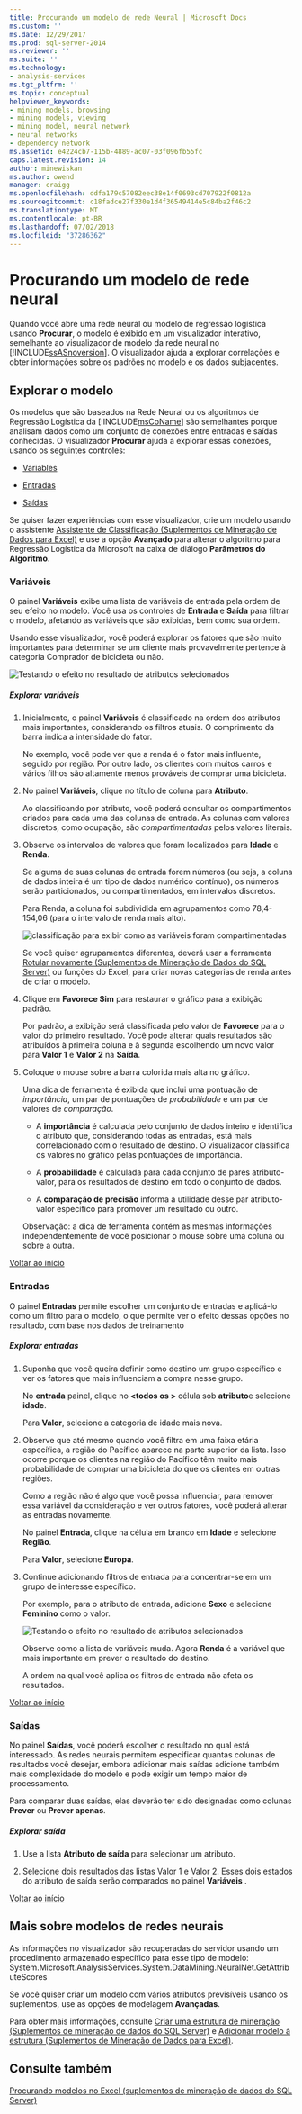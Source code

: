 ```yaml
---
title: Procurando um modelo de rede Neural | Microsoft Docs
ms.custom: ''
ms.date: 12/29/2017
ms.prod: sql-server-2014
ms.reviewer: ''
ms.suite: ''
ms.technology:
- analysis-services
ms.tgt_pltfrm: ''
ms.topic: conceptual
helpviewer_keywords:
- mining models, browsing
- mining models, viewing
- mining model, neural network
- neural networks
- dependency network
ms.assetid: e4224cb7-115b-4889-ac07-03f096fb55fc
caps.latest.revision: 14
author: minewiskan
ms.author: owend
manager: craigg
ms.openlocfilehash: ddfa179c57082eec38e14f0693cd707922f0812a
ms.sourcegitcommit: c18fadce27f330e1d4f36549414e5c84ba2f46c2
ms.translationtype: MT
ms.contentlocale: pt-BR
ms.lasthandoff: 07/02/2018
ms.locfileid: "37286362"
---
```

# <a name="browsing-a-neural-network-model"></a>Procurando um modelo de rede neural
  Quando você abre uma rede neural ou modelo de regressão logística usando **Procurar**, o modelo é exibido em um visualizador interativo, semelhante ao visualizador de modelo da rede neural no [!INCLUDE[ssASnoversion](../includes/ssasnoversion-md.md)]. O visualizador ajuda a explorar correlações e obter informações sobre os padrões no modelo e os dados subjacentes.  
  
##  <a name="BKMK_Tabs"></a> Explorar o modelo  
 Os modelos que são baseados na Rede Neural ou os algoritmos de Regressão Logística da [!INCLUDE[msCoName](../includes/msconame-md.md)] são semelhantes porque analisam dados como um conjunto de conexões entre entradas e saídas conhecidas. O visualizador **Procurar** ajuda a explorar essas conexões, usando os seguintes controles:  
  
-   [Variables](#BKMK_Variables)  
  
-   [Entradas](#BKMK_Inputs)  
  
-   [Saídas](#BKMK_Outputs)  
  
 Se quiser fazer experiências com esse visualizador, crie um modelo usando o assistente [Assistente de Classificação &#40;Suplementos de Mineração de Dados para Excel&#41;](classify-wizard-data-mining-add-ins-for-excel.md) e use a opção **Avançado** para alterar o algoritmo para Regressão Logística da Microsoft na caixa de diálogo **Parâmetros do Algoritmo**.  
  
###  <a name="BKMK_Variables"></a> Variáveis  
 O painel **Variáveis** exibe uma lista de variáveis de entrada pela ordem de seu efeito no modelo. Você usa os controles de **Entrada** e **Saída** para filtrar o modelo, afetando as variáveis que são exibidas, bem como sua ordem.  
  
 Usando esse visualizador, você poderá explorar os fatores que são muito importantes para determinar se um cliente mais provavelmente pertence à categoria Comprador de bicicleta ou não.  
  
 ![Testando o efeito no resultado de atributos selecionados](media/dm13-neuralnet-agebuyer1.gif "testando o efeito no resultado de atributos selecionados")  
  
##### <a name="explore-variables"></a>Explorar variáveis  
  
1.  Inicialmente, o painel **Variáveis** é classificado na ordem dos atributos mais importantes, considerando os filtros atuais. O comprimento da barra indica a intensidade do fator.  
  
     No exemplo, você pode ver que a renda é o fator mais influente, seguido por região. Por outro lado, os clientes com muitos carros e vários filhos são altamente menos prováveis de comprar uma bicicleta.  
  
2.  No painel **Variáveis**, clique no título de coluna para **Atributo**.  
  
     Ao classificando por atributo, você poderá consultar os compartimentos criados para cada uma das colunas de entrada. As colunas com valores discretos, como ocupação, são *compartimentadas* pelos valores literais.  
  
3.  Observe os intervalos de valores que foram localizados para **Idade** e **Renda**.  
  
     Se alguma de suas colunas de entrada forem números (ou seja, a coluna de dados inteira é um tipo de dados numérico contínuo), os números serão particionados, ou compartimentados, em intervalos discretos.  
  
     Para Renda, a coluna foi subdividida em agrupamentos como 78,4-154,06 (para o intervalo de renda mais alto).  
  
     ![classificação para exibir como as variáveis foram compartimentadas](media/dm13-nn-bucketing-variables.gif "classificação para exibir como as variáveis foram compartimentadas")  
  
     Se você quiser agrupamentos diferentes, deverá usar a ferramenta [Rotular novamente &#40;Suplementos de Mineração de Dados do SQL Server&#41;](relabel-sql-server-data-mining-add-ins.md) ou funções do Excel, para criar novas categorias de renda antes de criar o modelo.  
  
4.  Clique em **Favorece Sim** para restaurar o gráfico para a exibição padrão.  
  
     Por padrão, a exibição será classificada pelo valor de **Favorece** para o valor do primeiro resultado. Você pode alterar quais resultados são atribuídos à primeira coluna e à segunda escolhendo um novo valor para **Valor 1** e **Valor 2** na **Saída**.  
  
5.  Coloque o mouse sobre a barra colorida mais alta no gráfico.  
  
     Uma dica de ferramenta é exibida que inclui uma pontuação de *importância*, um par de pontuações de *probabilidade* e um par de valores de *comparação*.  
  
    -   A **importância** é calculada pelo conjunto de dados inteiro e identifica o atributo que, considerando todas as entradas, está mais correlacionado com o resultado de destino. O visualizador classifica os valores no gráfico pelas pontuações de importância.  
  
    -   A **probabilidade** é calculada para cada conjunto de pares atributo-valor, para os resultados de destino em todo o conjunto de dados.  
  
    -   A **comparação de precisão** informa a utilidade desse par atributo-valor específico para promover um resultado ou outro.  
  
     Observação: a dica de ferramenta contém as mesmas informações independentemente de você posicionar o mouse sobre uma coluna ou sobre a outra.  
  
 [Voltar ao início](#BKMK_Tabs)  
  
###  <a name="BKMK_Inputs"></a> Entradas  
 O painel **Entradas** permite escolher um conjunto de entradas e aplicá-lo como um filtro para o modelo, o que permite ver o efeito dessas opções no resultado, com base nos dados de treinamento  
  
##### <a name="explore-inputs"></a>Explorar entradas  
  
1.  Suponha que você queira definir como destino um grupo específico e ver os fatores que mais influenciam a compra nesse grupo.  
  
     No **entrada** painel, clique no  **\<todos os >** célula sob **atributo**e selecione **idade**.  
  
     Para **Valor**, selecione a categoria de idade mais nova.  
  
2.  Observe que até mesmo quando você filtra em uma faixa etária específica, a região do Pacífico aparece na parte superior da lista. Isso ocorre porque os clientes na região do Pacífico têm muito mais probabilidade de comprar uma bicicleta do que os clientes em outras regiões.  
  
     Como a região não é algo que você possa influenciar, para remover essa variável da consideração e ver outros fatores, você poderá alterar as entradas novamente.  
  
     No painel **Entrada**, clique na célula em branco em **Idade** e selecione **Região**.  
  
     Para **Valor**, selecione **Europa**.  
  
3.  Continue adicionando filtros de entrada para concentrar-se em um grupo de interesse específico.  
  
     Por exemplo, para o atributo de entrada, adicione **Sexo** e selecione **Feminino** como o valor.  
  
     ![Testando o efeito no resultado de atributos selecionados](media/dm13-neuralnet-agebuyer2.gif "testando o efeito no resultado de atributos selecionados")  
  
     Observe como a lista de variáveis muda. Agora **Renda** é a variável que mais importante em prever o resultado do destino.  
  
     A ordem na qual você aplica os filtros de entrada não afeta os resultados.  
  
 [Voltar ao início](#BKMK_Tabs)  
  
###  <a name="BKMK_Outputs"></a> Saídas  
 No painel **Saídas**, você poderá escolher o resultado no qual está interessado. As redes neurais permitem especificar quantas colunas de resultados você desejar, embora adicionar mais saídas adicione também mais complexidade do modelo e pode exigir um tempo maior de processamento.  
  
 Para comparar duas saídas, elas deverão ter sido designadas como colunas **Prever** ou **Prever apenas**.  
  
##### <a name="explore-outputs"></a>Explorar saída  
  
1.  Use a lista **Atributo de saída** para selecionar um atributo.  
  
2.  Selecione dois resultados das listas Valor 1 e Valor 2. Esses dois estados do atributo de saída serão comparados no painel **Variáveis** .  
  
 [Voltar ao início](#BKMK_Tabs)  
  
## <a name="more-about-neural-network-models"></a>Mais sobre modelos de redes neurais  
 As informações no visualizador são recuperadas do servidor usando um procedimento armazenado específico para esse tipo de modelo: System.Microsoft.AnalysisServices.System.DataMining.NeuralNet.GetAttributeScores  
  
 Se você quiser criar um modelo com vários atributos previsíveis usando os suplementos, use as opções de modelagem **Avançadas**.  
  
 Para obter mais informações, consulte [Criar uma estrutura de mineração &#40;Suplementos de mineração de dados do SQL Server&#41;](create-mining-structure-sql-server-data-mining-add-ins.md) e [Adicionar modelo à estrutura &#40;Suplementos de Mineração de Dados para Excel&#41;](add-model-to-structure-data-mining-add-ins-for-excel.md).  
  
## <a name="see-also"></a>Consulte também  
 [Procurando modelos no Excel &#40;suplementos de mineração de dados do SQL Server&#41;](browsing-models-in-excel-sql-server-data-mining-add-ins.md)  
  
  
